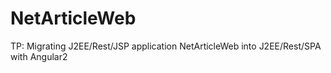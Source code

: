 # NetArticleWeb

TP: Migrating J2EE/Rest/JSP application NetArticleWeb into J2EE/Rest/SPA with Angular2
